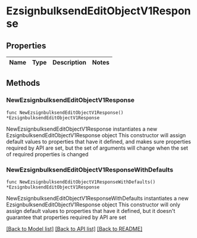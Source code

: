 # EzsignbulksendEditObjectV1Response

## Properties

Name | Type | Description | Notes
------------ | ------------- | ------------- | -------------

## Methods

### NewEzsignbulksendEditObjectV1Response

`func NewEzsignbulksendEditObjectV1Response() *EzsignbulksendEditObjectV1Response`

NewEzsignbulksendEditObjectV1Response instantiates a new EzsignbulksendEditObjectV1Response object
This constructor will assign default values to properties that have it defined,
and makes sure properties required by API are set, but the set of arguments
will change when the set of required properties is changed

### NewEzsignbulksendEditObjectV1ResponseWithDefaults

`func NewEzsignbulksendEditObjectV1ResponseWithDefaults() *EzsignbulksendEditObjectV1Response`

NewEzsignbulksendEditObjectV1ResponseWithDefaults instantiates a new EzsignbulksendEditObjectV1Response object
This constructor will only assign default values to properties that have it defined,
but it doesn't guarantee that properties required by API are set


[[Back to Model list]](../README.md#documentation-for-models) [[Back to API list]](../README.md#documentation-for-api-endpoints) [[Back to README]](../README.md)



